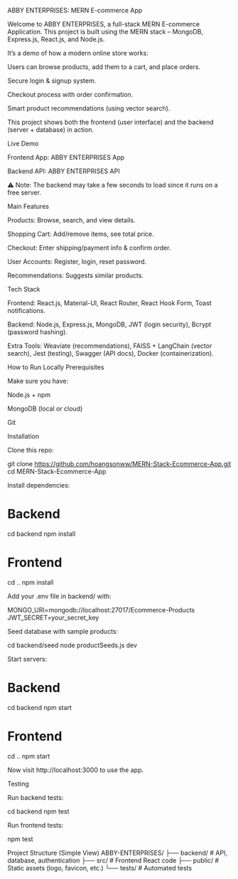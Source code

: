 ABBY ENTERPRISES: MERN E-commerce App

Welcome to ABBY ENTERPRISES, a full-stack MERN E-commerce Application.
This project is built using the MERN stack – MongoDB, Express.js, React.js, and Node.js.

It’s a demo of how a modern online store works:

Users can browse products, add them to a cart, and place orders.

Secure login & signup system.

Checkout process with order confirmation.

Smart product recommendations (using vector search).

This project shows both the frontend (user interface) and the backend (server + database) in action.

Live Demo

Frontend App: ABBY ENTERPRISES App

Backend API: ABBY ENTERPRISES API

⚠️ Note: The backend may take a few seconds to load since it runs on a free server.

Main Features

Products: Browse, search, and view details.

Shopping Cart: Add/remove items, see total price.

Checkout: Enter shipping/payment info & confirm order.

User Accounts: Register, login, reset password.

Recommendations: Suggests similar products.

Tech Stack

Frontend: React.js, Material-UI, React Router, React Hook Form, Toast notifications.

Backend: Node.js, Express.js, MongoDB, JWT (login security), Bcrypt (password hashing).

Extra Tools: Weaviate (recommendations), FAISS + LangChain (vector search), Jest (testing), Swagger (API docs), Docker (containerization).

How to Run Locally
Prerequisites

Make sure you have:

Node.js + npm

MongoDB (local or cloud)

Git

Installation

Clone this repo:

git clone https://github.com/hoangsonww/MERN-Stack-Ecommerce-App.git
cd MERN-Stack-Ecommerce-App


Install dependencies:

# Backend
cd backend
npm install

# Frontend
cd ..
npm install


Add your .env file in backend/ with:

MONGO_URI=mongodb://localhost:27017/Ecommerce-Products
JWT_SECRET=your_secret_key


Seed database with sample products:

cd backend/seed
node productSeeds.js dev


Start servers:

# Backend
cd backend
npm start

# Frontend
cd ..
npm start


Now visit http://localhost:3000
 to use the app.

Testing

Run backend tests:

cd backend
npm test


Run frontend tests:

npm test

Project Structure (Simple View)
ABBY-ENTERPRISES/
├── backend/   # API, database, authentication
├── src/       # Frontend React code
├── public/    # Static assets (logo, favicon, etc.)
└── tests/     # Automated tests
